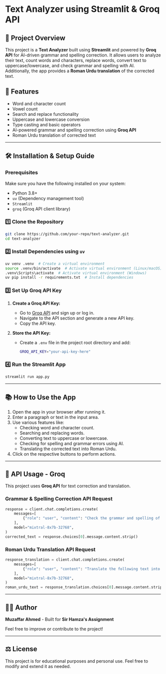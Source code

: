 # Text Analyzer using Streamlit & Groq API

## 📌 Project Overview
This project is a **Text Analyzer** built using **Streamlit** and powered by **Groq API** for AI-driven grammar and spelling correction. It allows users to analyze their text, count words and characters, replace words, convert text to uppercase/lowercase, and check grammar and spelling with AI. Additionally, the app provides a **Roman Urdu translation** of the corrected text.

## 🚀 Features
- Word and character count
- Vowel count
- Search and replace functionality
- Uppercase and lowercase conversion
- Type casting and basic operators
- AI-powered grammar and spelling correction using **Groq API**
- Roman Urdu translation of corrected text

---

## 🛠️ Installation & Setup Guide
### Prerequisites
Make sure you have the following installed on your system:
- Python 3.8+
- `uv` (Dependency management tool)
- `Streamlit`
- `groq` (Groq API client library)

### 1️⃣ Clone the Repository
```bash
git clone https://github.com/your-repo/text-analyzer.git
cd text-analyzer
```

### 2️⃣ Install Dependencies using `uv`
```bash
uv venv .venv  # Create a virtual environment
source .venv/bin/activate  # Activate virtual environment (Linux/macOS)
.venv\Scripts\activate  # Activate virtual environment (Windows)
uv pip install -r requirements.txt  # Install dependencies
```

### 3️⃣ Set Up Groq API Key
1. **Create a Groq API Key:**
   - Go to [Groq API](https://groq.com/) and sign up or log in.
   - Navigate to the API section and generate a new API key.
   - Copy the API key.

2. **Store the API Key:**
   - Create a `.env` file in the project root directory and add:
     ```bash
     GROQ_API_KEY="your-api-key-here"
     ```

### 4️⃣ Run the Streamlit App
```bash
streamlit run app.py
```

---

## 📚 How to Use the App
1. Open the app in your browser after running it.
2. Enter a paragraph or text in the input area.
3. Use various features like:
   - Checking word and character count.
   - Searching and replacing words.
   - Converting text to uppercase or lowercase.
   - Checking for spelling and grammar errors using AI.
   - Translating the corrected text into Roman Urdu.
4. Click on the respective buttons to perform actions.

---

## 🔗 API Usage - Groq
This project uses **Groq API** for text correction and translation.

### **Grammar & Spelling Correction API Request**
```python
response = client.chat.completions.create(
    messages=[
        {"role": "user", "content": "Check the grammar and spelling of the following text: \n\n Your text here"}
    ],
    model="mixtral-8x7b-32768",
)
corrected_text = response.choices[0].message.content.strip()
```

### **Roman Urdu Translation API Request**
```python
response_translation = client.chat.completions.create(
    messages=[
        {"role": "user", "content": "Translate the following text into Roman Urdu: \n\n Corrected text here"}
    ],
    model="mixtral-8x7b-32768",
)
roman_urdu_text = response_translation.choices[0].message.content.strip()
```

---

## 👨‍💻 Author
**Muzaffar Ahmed** - Built for **Sir Hamza's Assignment**

Feel free to improve or contribute to the project!

---

## ⚖️ License
This project is for educational purposes and personal use. Feel free to modify and extend it as needed.

